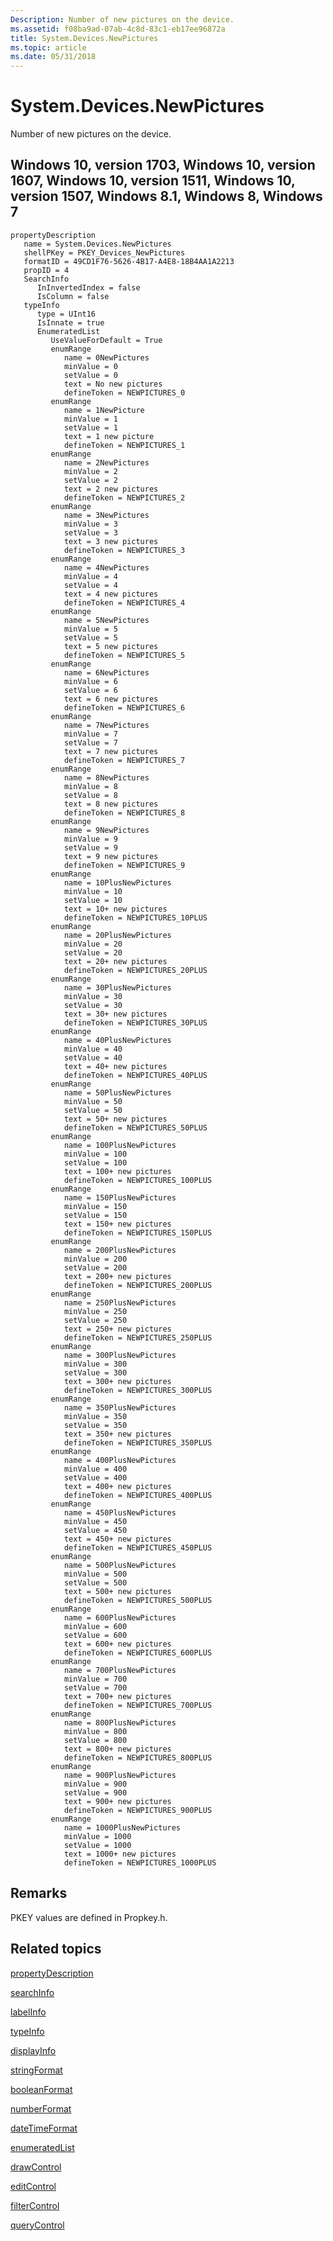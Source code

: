 ```yaml
---
Description: Number of new pictures on the device.
ms.assetid: f08ba9ad-07ab-4c8d-83c1-eb17ee96872a
title: System.Devices.NewPictures
ms.topic: article
ms.date: 05/31/2018
---
```


# System.Devices.NewPictures

Number of new pictures on the device.

## Windows 10, version 1703, Windows 10, version 1607, Windows 10, version 1511, Windows 10, version 1507, Windows 8.1, Windows 8, Windows 7

```
propertyDescription
   name = System.Devices.NewPictures
   shellPKey = PKEY_Devices_NewPictures
   formatID = 49CD1F76-5626-4B17-A4E8-18B4AA1A2213
   propID = 4
   SearchInfo
      InInvertedIndex = false
      IsColumn = false
   typeInfo
      type = UInt16
      IsInnate = true
      EnumeratedList
         UseValueForDefault = True
         enumRange
            name = 0NewPictures
            minValue = 0
            setValue = 0
            text = No new pictures
            defineToken = NEWPICTURES_0
         enumRange
            name = 1NewPicture
            minValue = 1
            setValue = 1
            text = 1 new picture
            defineToken = NEWPICTURES_1
         enumRange
            name = 2NewPictures
            minValue = 2
            setValue = 2
            text = 2 new pictures
            defineToken = NEWPICTURES_2
         enumRange
            name = 3NewPictures
            minValue = 3
            setValue = 3
            text = 3 new pictures
            defineToken = NEWPICTURES_3
         enumRange
            name = 4NewPictures
            minValue = 4
            setValue = 4
            text = 4 new pictures
            defineToken = NEWPICTURES_4
         enumRange
            name = 5NewPictures
            minValue = 5
            setValue = 5
            text = 5 new pictures
            defineToken = NEWPICTURES_5
         enumRange
            name = 6NewPictures
            minValue = 6
            setValue = 6
            text = 6 new pictures
            defineToken = NEWPICTURES_6
         enumRange
            name = 7NewPictures
            minValue = 7
            setValue = 7
            text = 7 new pictures
            defineToken = NEWPICTURES_7
         enumRange
            name = 8NewPictures
            minValue = 8
            setValue = 8
            text = 8 new pictures
            defineToken = NEWPICTURES_8
         enumRange
            name = 9NewPictures
            minValue = 9
            setValue = 9
            text = 9 new pictures
            defineToken = NEWPICTURES_9
         enumRange
            name = 10PlusNewPictures
            minValue = 10
            setValue = 10
            text = 10+ new pictures
            defineToken = NEWPICTURES_10PLUS
         enumRange
            name = 20PlusNewPictures
            minValue = 20
            setValue = 20
            text = 20+ new pictures
            defineToken = NEWPICTURES_20PLUS
         enumRange
            name = 30PlusNewPictures
            minValue = 30
            setValue = 30
            text = 30+ new pictures
            defineToken = NEWPICTURES_30PLUS
         enumRange
            name = 40PlusNewPictures
            minValue = 40
            setValue = 40
            text = 40+ new pictures
            defineToken = NEWPICTURES_40PLUS
         enumRange
            name = 50PlusNewPictures
            minValue = 50
            setValue = 50
            text = 50+ new pictures
            defineToken = NEWPICTURES_50PLUS
         enumRange
            name = 100PlusNewPictures
            minValue = 100
            setValue = 100
            text = 100+ new pictures
            defineToken = NEWPICTURES_100PLUS
         enumRange
            name = 150PlusNewPictures
            minValue = 150
            setValue = 150
            text = 150+ new pictures
            defineToken = NEWPICTURES_150PLUS
         enumRange
            name = 200PlusNewPictures
            minValue = 200
            setValue = 200
            text = 200+ new pictures
            defineToken = NEWPICTURES_200PLUS
         enumRange
            name = 250PlusNewPictures
            minValue = 250
            setValue = 250
            text = 250+ new pictures
            defineToken = NEWPICTURES_250PLUS
         enumRange
            name = 300PlusNewPictures
            minValue = 300
            setValue = 300
            text = 300+ new pictures
            defineToken = NEWPICTURES_300PLUS
         enumRange
            name = 350PlusNewPictures
            minValue = 350
            setValue = 350
            text = 350+ new pictures
            defineToken = NEWPICTURES_350PLUS
         enumRange
            name = 400PlusNewPictures
            minValue = 400
            setValue = 400
            text = 400+ new pictures
            defineToken = NEWPICTURES_400PLUS
         enumRange
            name = 450PlusNewPictures
            minValue = 450
            setValue = 450
            text = 450+ new pictures
            defineToken = NEWPICTURES_450PLUS
         enumRange
            name = 500PlusNewPictures
            minValue = 500
            setValue = 500
            text = 500+ new pictures
            defineToken = NEWPICTURES_500PLUS
         enumRange
            name = 600PlusNewPictures
            minValue = 600
            setValue = 600
            text = 600+ new pictures
            defineToken = NEWPICTURES_600PLUS
         enumRange
            name = 700PlusNewPictures
            minValue = 700
            setValue = 700
            text = 700+ new pictures
            defineToken = NEWPICTURES_700PLUS
         enumRange
            name = 800PlusNewPictures
            minValue = 800
            setValue = 800
            text = 800+ new pictures
            defineToken = NEWPICTURES_800PLUS
         enumRange
            name = 900PlusNewPictures
            minValue = 900
            setValue = 900
            text = 900+ new pictures
            defineToken = NEWPICTURES_900PLUS
         enumRange
            name = 1000PlusNewPictures
            minValue = 1000
            setValue = 1000
            text = 1000+ new pictures
            defineToken = NEWPICTURES_1000PLUS
```

## Remarks

PKEY values are defined in Propkey.h.

## Related topics

<dl> <dt>

[propertyDescription](https://msdn.microsoft.com/library/Bb773880(v=VS.85).aspx)
</dt> <dt>

[searchInfo](https://msdn.microsoft.com/library/Bb773885(v=VS.85).aspx)
</dt> <dt>

[labelInfo](https://msdn.microsoft.com/library/Bb773876(v=VS.85).aspx)
</dt> <dt>

[typeInfo](https://msdn.microsoft.com/library/Bb773889(v=VS.85).aspx)
</dt> <dt>

[displayInfo](https://msdn.microsoft.com/library/Bb773865(v=VS.85).aspx)
</dt> <dt>

[stringFormat](https://msdn.microsoft.com/library/Bb773886(v=VS.85).aspx)
</dt> <dt>

[booleanFormat](https://msdn.microsoft.com/library/Bb773862(v=VS.85).aspx)
</dt> <dt>

[numberFormat](https://msdn.microsoft.com/library/Bb773877(v=VS.85).aspx)
</dt> <dt>

[dateTimeFormat](https://msdn.microsoft.com/library/Bb773863(v=VS.85).aspx)
</dt> <dt>

[enumeratedList](https://msdn.microsoft.com/library/Bb773871(v=VS.85).aspx)
</dt> <dt>

[drawControl](https://msdn.microsoft.com/library/Bb773866(v=VS.85).aspx)
</dt> <dt>

[editControl](https://msdn.microsoft.com/library/Bb773868(v=VS.85).aspx)
</dt> <dt>

[filterControl](https://msdn.microsoft.com/library/Bb773874(v=VS.85).aspx)
</dt> <dt>

[queryControl](https://msdn.microsoft.com/library/Bb773883(v=VS.85).aspx)
</dt> </dl>

 

 



